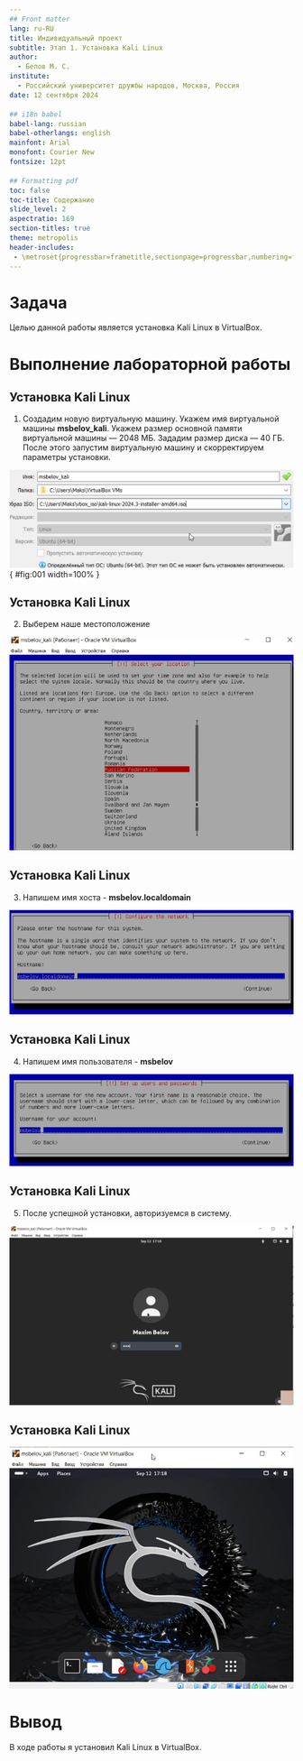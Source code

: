 ```yaml
---
## Front matter
lang: ru-RU
title: Индивидуальный проект
subtitle: Этап 1. Установка Kali Linux
author:
  - Белов М. С.
institute:
  - Российский университет дружбы народов, Москва, Россия
date: 12 сентября 2024

## i18n babel
babel-lang: russian
babel-otherlangs: english
mainfont: Arial
monofont: Courier New
fontsize: 12pt

## Formatting pdf
toc: false
toc-title: Содержание
slide_level: 2
aspectratio: 169
section-titles: true
theme: metropolis
header-includes:
 - \metroset{progressbar=frametitle,sectionpage=progressbar,numbering=fraction}
---
```


# Задача

Целью данной работы является установка Kali Linux в VirtualBox.



# Выполнение лабораторной работы

## Установка Kali Linux

1. Создадим новую виртуальную машину. Укажем имя виртуальной машины **msbelov_kali**. Укажем размер основной памяти виртуальной машины — 2048 МБ. Зададим размер диска — 40 ГБ. После этого запустим виртуальную машину и скорректируем параметры установки.

![Установка Kali](image/1.png){ #fig:001 width=100% }

## Установка Kali Linux

2. Выберем наше местоположение

![Местоположение](image/2.png)

## Установка Kali Linux

3. Напишем имя хоста - **msbelov.localdomain**

![Имя хоста](image/3.png)

## Установка Kali Linux

4. Напишем имя пользователя - **msbelov**

![Имя пользователя](image/4.png)

## Установка Kali Linux

5. После успешной установки, авторизуемся в систему.

![Имя пользователя](image/5.png)

## Установка Kali Linux

![Имя пользователя](image/6.png)


# Вывод

В ходе работы я установил Kali Linux в VirtualBox.


